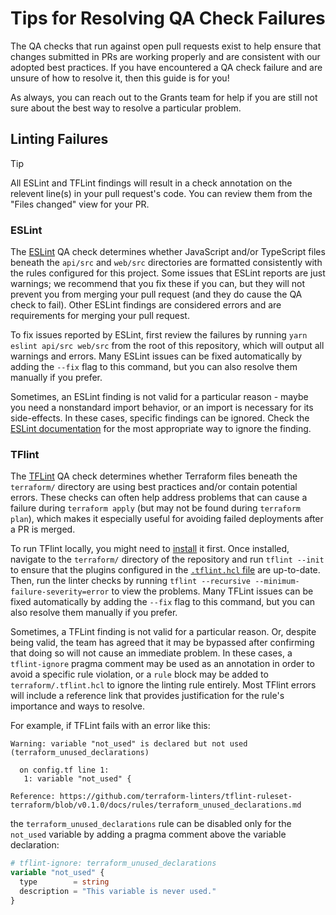 # Tips for Resolving QA Check Failures

The QA checks that run against open pull requests exist to help ensure that changes submitted in PRs are working properly and are consistent with our adopted best practices.
If you have encountered a QA check failure and are unsure of how to resolve it, then this guide is for you!

As always, you can reach out to the Grants team for help if you are still not sure about the best way to resolve a particular problem.

## Linting Failures

> [!TIP]
> All ESLint and TFLint findings will result in a check annotation on the relevent line(s) in your pull request's code.
> You can review them from the "Files changed" view for your PR.

### ESLint

The [ESLint](https://eslint.org/) QA check determines whether JavaScript and/or TypeScript files beneath the `api/src` and `web/src` directories are formatted consistently with the rules configured for this project.
Some issues that ESLint reports are just warnings; we recommend that you fix these if you can,
but they will not prevent you from merging your pull request (and they do cause the QA check to fail).
Other ESLint findings are considered errors and are requirements for merging your pull request.

To fix issues reported by ESLint, first review the failures by running `yarn eslint api/src web/src` from the root of this repository, which will output all warnings and errors.
Many ESLint issues can be fixed automatically by adding the `--fix` flag to this command, but you can also resolve them manually if you prefer.

Sometimes, an ESLint finding is not valid for a particular reason -
maybe you need a nonstandard import behavior, or an import is necessary for its side-effects.
In these cases, specific findings can be ignored.
Check the [ESLint documentation](https://eslint.org/docs/latest/use/configure/rules) for the most appropriate way to ignore the finding.

### TFlint

The [TFLint](https://github.com/terraform-linters/tflint) QA check determines whether Terraform files beneath the `terraform/` directory are using best practices and/or contain potential errors.
These checks can often help address problems that can cause a failure during `terraform apply`
(but may not be found during `terraform plan`),
which makes it especially useful for avoiding failed deployments after a PR is merged.

To run TFlint locally, you might need to [install](https://github.com/terraform-linters/tflint?tab=readme-ov-file#installation) it first.
Once installed, navigate to the `terraform/` directory of the repository and run `tflint --init`
to ensure that the plugins configured in the [`.tflint.hcl` file](https://github.com/usdigitalresponse/cpf-reporter/blob/main/terraform/.tflint.hcl) are up-to-date. Then, run the linter checks by running
`tflint --recursive --minimum-failure-severity=error` to view the problems.
Many TFLint issues can be fixed automatically by adding the `--fix` flag to this command, but you can also resolve them manually if you prefer.

Sometimes, a TFLint finding is not valid for a particular reason.
Or, despite being valid, the team has agreed that it may be bypassed after confirming that doing so will not cause an immediate problem.
In these cases, a `tflint-ignore` pragma comment may be used as an annotation in order to avoid a specific rule violation,
or a `rule` block may be added to `terraform/.tflint.hcl` to ignore the linting rule entirely.
Most TFlint errors will include a reference link that provides justification for the rule's importance and ways to resolve.

For example, if TFLint fails with an error like this:

```
Warning: variable "not_used" is declared but not used (terraform_unused_declarations)

  on config.tf line 1:
   1: variable "not_used" {

Reference: https://github.com/terraform-linters/tflint-ruleset-terraform/blob/v0.1.0/docs/rules/terraform_unused_declarations.md
```

the `terraform_unused_declarations` rule can be disabled only for the `not_used` variable by adding a pragma comment above the variable declaration:
```terraform
# tflint-ignore: terraform_unused_declarations
variable "not_used" {
  type        = string
  description = "This variable is never used."
}
```
